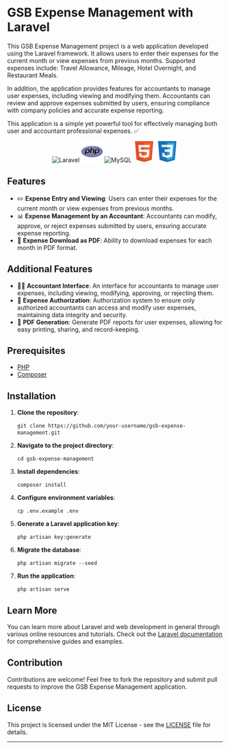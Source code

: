 # GSB Expense Management with Laravel

This GSB Expense Management project is a web application developed using the Laravel framework. It allows users to enter their expenses for the current month or view expenses from previous months. Supported expenses include: Travel Allowance, Mileage, Hotel Overnight, and Restaurant Meals.

In addition, the application provides features for accountants to manage user expenses, including viewing and modifying them. Accountants can review and approve expenses submitted by users, ensuring compliance with company policies and accurate expense reporting.

This application is a simple yet powerful tool for effectively managing both user and accountant professional expenses. ✅

<p align="center">
  <img alt="Laravel" src="https://upload.wikimedia.org/wikipedia/commons/9/9a/Laravel.svg" width="50" height="50"/>
  <img alt="PHP" src="https://raw.githubusercontent.com/devicons/devicon/master/icons/php/php-original.svg" width="50" height="50"/>
  <img alt="MySQL" src="https://pngimg.com/uploads/mysql/mysql_PNG23.png" width="60" height="50"/>
  <img alt="HTML" src="https://raw.githubusercontent.com/devicons/devicon/master/icons/html5/html5-original.svg" width="50" height="50"/>
  <img alt="CSS" src="https://raw.githubusercontent.com/devicons/devicon/master/icons/css3/css3-original.svg" width="50" height="50"/>
</p>

## Features

- ✏️ **Expense Entry and Viewing**: Users can enter their expenses for the current month or view expenses from previous months.
- 📊 **Expense Management by an Accountant**: Accountants can modify, approve, or reject expenses submitted by users, ensuring accurate expense reporting.
- 📄 **Expense Download as PDF**: Ability to download expenses for each month in PDF format.

## Additional Features

- 👩‍💼 **Accountant Interface**: An interface for accountants to manage user expenses, including viewing, modifying, approving, or rejecting them.
- 📝 **Expense Authorization**: Authorization system to ensure only authorized accountants can access and modify user expenses, maintaining data integrity and security.
- 📜 **PDF Generation**: Generate PDF reports for user expenses, allowing for easy printing, sharing, and record-keeping.


## Prerequisites

- [PHP](https://www.php.net/)
- [Composer](https://getcomposer.org/)

## Installation

1. **Clone the repository**:
   ```
   git clone https://github.com/your-username/gsb-expense-management.git
   ```
2. **Navigate to the project directory**:
   ```
   cd gsb-expense-management
   ```
3. **Install dependencies**:
   ```
   composer install
   ```
4. **Configure environment variables**:
   ```
   cp .env.example .env
   ```
5. **Generate a Laravel application key**:
   ```
   php artisan key:generate
   ```
6. **Migrate the database**:
   ```
   php artisan migrate --seed
   ```
7. **Run the application**:
   ```
   php artisan serve
   ```

## Learn More

You can learn more about Laravel and web development in general through various online resources and tutorials. Check out the [Laravel documentation](https://laravel.com/docs) for comprehensive guides and examples.

## Contribution

Contributions are welcome! Feel free to fork the repository and submit pull requests to improve the GSB Expense Management application.

## License

This project is licensed under the MIT License - see the [LICENSE](LICENSE) file for details.

---
